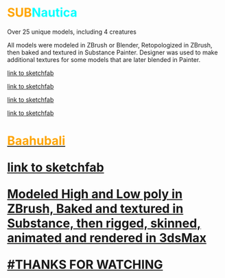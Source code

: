 
<!-- slide -->

<h1> <stile style="color:orange"*>SUB<stile style="color:cyan"*>Nautica</h1>

<!-- slide data-background-image="render.png" -->
<!-- slide data-background-image="docs\media\all_models.png".reveal .slides section[data-vertical-align-top]{
	top: 0 !important;
} -->

Over 25 unique models, including 4 creatures 

<!-- slide -->
All models were modeled in ZBrush or Blender, Retopologized in ZBrush, then baked and textured in Substance Painter. 
Designer was used to make additional textures for some models that are later blended in Painter. 
<!-- slide data-background-image="docs\media\peeper.JPG".reveal .slides section[data-vertical-align-top]{
	top: 0 !important;
} -->
<a href="https://skfb.ly/osUOz">link to sketchfab

<!-- slide data-background-image="stalker.JPG".reveal .slides section[data-vertical-align-top]{
	top: 0 !important;
} -->
<a href="https://skfb.ly/osUUn">link to sketchfab

<!-- slide data-background-image="crashfish.JPG".reveal .slides section[data-vertical-align-top]{
	top: 0 !important;
} -->
<a href="https://skfb.ly/osUOZ">link to sketchfab


<!-- slide data-background-image="sea_emperor.JPG".reveal .slides section[data-vertical-align-top]{
	top: 0 !important;
} -->
<a href="https://skfb.ly/osULI">link to sketchfab

<!-- slide data-background-image="baahubali_background.png" -->

<h1> <stile style="color:orange"*>Baahubali

<!-- slide data-background-image="baahubali_2.png"
reveal .slides section[data-vertical-align-top]{
	bottom: 0 !important;
} -->
<a href="https://skfb.ly/osURT">link to sketchfab

<!-- slide -->
Modeled High and Low poly in ZBrush, Baked and textured in Substance, then rigged, skinned, animated and rendered in 3dsMax

<!-- slide data-background-video="BaahubaliParticleAnimation.m4v" -->

<!-- slide data-background-video="BaahubaliMovementAnimation.m4v" -->


<!-- slide -->
#THANKS FOR WATCHING